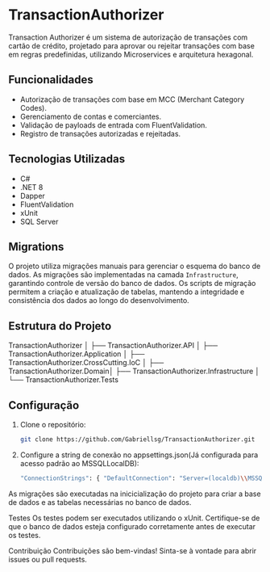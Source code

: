 # TransactionAuthorizer

Transaction Authorizer é um sistema de autorização de transações com cartão de crédito, projetado para aprovar ou rejeitar transações com base em regras predefinidas, utilizando Microservices e arquitetura hexagonal.

## Funcionalidades

- Autorização de transações com base em MCC (Merchant Category Codes).
- Gerenciamento de contas e comerciantes.
- Validação de payloads de entrada com FluentValidation.
- Registro de transações autorizadas e rejeitadas.

## Tecnologias Utilizadas

- C# 
- .NET 8
- Dapper
- FluentValidation
- xUnit
- SQL Server

## Migrations

O projeto utiliza migrações manuais para gerenciar o esquema do banco de dados. As migrações são implementadas na camada `Infrastructure`, garantindo controle de versão do banco de dados. Os scripts de migração permitem a criação e atualização de tabelas, mantendo a integridade e consistência dos dados ao longo do desenvolvimento.

## Estrutura do Projeto

TransactionAuthorizer │ ├── TransactionAuthorizer.API │ ├── TransactionAuthorizer.Application │ ├── TransactionAuthorizer.CrossCutting.IoC │ ├── TransactionAuthorizer.Domain│ ├── TransactionAuthorizer.Infrastructure │ └── TransactionAuthorizer.Tests

## Configuração

1. Clone o repositório:
   ```bash
   git clone https://github.com/Gabriellsg/TransactionAuthorizer.git

1. Configure a string de conexão no appsettings.json(Já configurada para acesso padrão ao MSSQLLocalDB):
   ```bash
   "ConnectionStrings": { "DefaultConnection": "Server=(localdb)\\MSSQLLocalDB;Database=TransactionAuthorizerDB;Trusted_Connection=True;" }

As migrações são executadas na inicicialização do projeto para criar a base de dados e as tabelas necessárias no banco de dados.

Testes
Os testes podem ser executados utilizando o xUnit. Certifique-se de que o banco de dados esteja configurado corretamente antes de executar os testes.

Contribuição
Contribuições são bem-vindas! Sinta-se à vontade para abrir issues ou pull requests.
